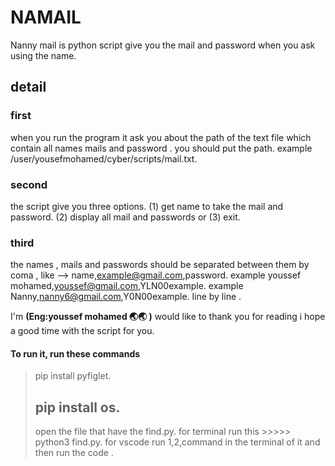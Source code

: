 # NAMAIL #
Nanny mail is python script give you the mail and password when you ask using the name.

## detail

### first  
when you run the program it ask you about the path of the text file which contain all names mails and password .
you should put the path.
example /user/yousefmohamed/cyber/scripts/mail.txt.

### second 
the script give you three options.
(1) get name to take the mail and password.
(2) display all mail and passwords or (3) exit.

### third 
the names , mails and passwords should be separated between them by coma , like --> name,example@gmail.com,password.
example     youssef mohamed,youssef@gmail.com,YLN00example.
example     Nanny,nanny6@gmail.com,Y0N00example.
line by line .

I'm **(Eng:youssef mohamed 🌏🌏 )** would like to thank you for reading i hope a good time with the script for you.

#### To run it, run these commands 

>  pip install pyfiglet.
> ## pip install os.
> open the file that have the find.py.
> for terminal run this >>>>>   python3 find.py.
> for vscode run 1,2,command in the terminal of it and then run the code .
